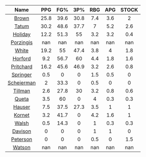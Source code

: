 |                                     Name                                     |  PPG  |  FG%  |  3P%  |  RBG  |  APG  |  STOCK  |
|:----------------------------------------------------------------------------:|:-----:|:-----:|:-----:|:-----:|:-----:|:-------:|
|      [Brown](https://www.espn.com/nba/player/_/id/3917376/jaylen-brown)      | 25.8  | 39.6  | 30.8  |  7.4  |  3.6  |    2    |
|      [Tatum](https://www.espn.com/nba/player/_/id/4065648/jayson-tatum)      | 30.2  | 48.6  | 37.7  |   7   |  5.2  |   2.6   |
|      [Holiday](https://www.espn.com/nba/player/_/id/3995/jrue-holiday)       | 12.2  | 51.3  |  55   |  3.2  |  3.2  |   0.4   |
| [Porzingis](https://www.espn.com/nba/player/_/id/3102531/kristaps-porzingis) |  nan  |  nan  |  nan  |  nan  |  nan  |   nan   |
|     [White](https://www.espn.com/nba/player/_/id/3078576/derrick-white)      | 19.2  |  55   | 47.4  |  3.8  |   4   |   1.8   |
|       [Horford](https://www.espn.com/nba/player/_/id/3213/al-horford)        |  9.2  | 56.7  |  60   |  4.4  |  1.8  |   1.6   |
|  [Pritchard](https://www.espn.com/nba/player/_/id/4066354/payton-pritchard)  | 16.2  | 45.6  | 46.9  |  3.2  |  2.6  |   0.8   |
|   [Springer](https://www.espn.com/nba/player/_/id/4432164/jaden-springer)    |  0.5  |   0   |   0   |  1.5  |  0.5  |    0    |
| [Scheierman](https://www.espn.com/nba/player/_/id/4593841/baylor-scheierman) |   2   | 33.3  |   0   |  0.5  |   0   |    0    |
|    [Tillman](https://www.espn.com/nba/player/_/id/4277964/xavier-tillman)    |  2.6  | 27.8  |  30   |  3.2  |  0.8  |   0.6   |
|     [Queta](https://www.espn.com/nba/player/_/id/4397424/neemias-queta)      |  3.5  |  60   |   0   |   4   |  0.3  |   0.3   |
|      [Hauser](https://www.espn.com/nba/player/_/id/4065804/sam-hauser)       |  7.5  | 37.5  | 27.3  |  3.5  |   1   |    1    |
|      [Kornet](https://www.espn.com/nba/player/_/id/3064560/luke-kornet)      |  3.2  | 41.7  |   0   |  4.2  |  1.6  |    1    |
|      [Walsh](https://www.espn.com/nba/player/_/id/4683689/jordan-walsh)      |  0.5  | 14.3  |   0   |   1   |  0.3  |   0.3   |
|      [Davison](https://www.espn.com/nba/player/_/id/4576085/jd-davison)      |   0   |   0   |   0   |   1   |   1   |    0    |
|    [Peterson](https://www.espn.com/nba/player/_/id/4397689/drew-peterson)    |   0   |   0   |   0   |  0.5  |   0   |   1.5   |
|     [Watson](https://www.espn.com/nba/player/_/id/4431705/anton-watson)      |  nan  |  nan  |  nan  |  nan  |  nan  |   nan   |